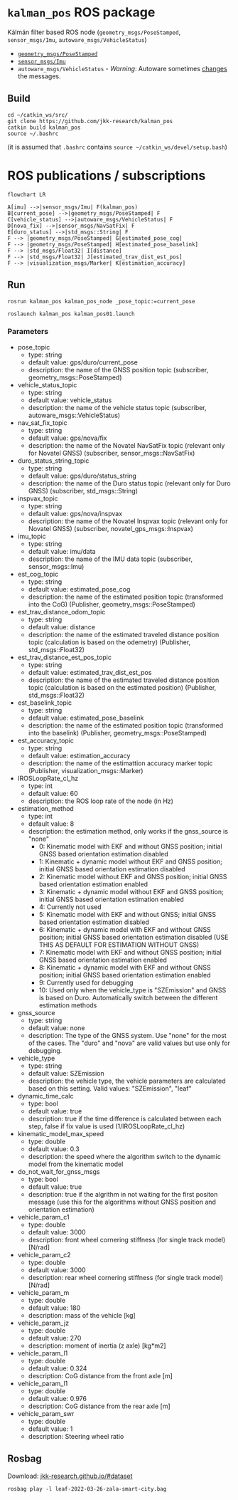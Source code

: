 # `kalman_pos` ROS package 

Kálmán filter based ROS node (`geometry_msgs/PoseStamped`, `sensor_msgs/Imu`, `autoware_msgs/VehicleStatus`)
- [`geometry_msgs/PoseStamped`](http://docs.ros.org/en/melodic/api/geometry_msgs/html/msg/PoseStamped.html)
- [`sensor_msgs/Imu`](http://docs.ros.org/en/melodic/api/sensor_msgs/html/msg/Imu.html)
- `autoware_msgs/VehicleStatus` - *Warning*: Autoware sometimes [changes](https://gitlab.com/autowarefoundation/autoware.ai/messages/-/merge_requests/16/diffs?commit_id=234ad070a92063b64ea8df792b46b59fefd5fe1f) the messages.

## Build

```
cd ~/catkin_ws/src/
git clone https://github.com/jkk-research/kalman_pos
catkin build kalman_pos
source ~/.bashrc
```
(it is assumed that `.bashrc` contains `source ~/catkin_ws/devel/setup.bash`)

# ROS publications / subscriptions

```mermaid
flowchart LR

A[imu] -->|sensor_msgs/Imu| F(kalman_pos)
B[current_pose] -->|geometry_msgs/PoseStamped| F
C[vehicle_status] -->|autoware_msgs/VehicleStatus| F
D[nova_fix] -->|sensor_msgs/NavSatFix| F
E[duro_status] -->|std_msgs::String| F
F --> |geometry_msgs/PoseStamped| G[estimated_pose_cog]
F --> |geometry_msgs/PoseStamped| H[estimated_pose_baselink]
F --> |std_msgs/Float32| I[distance]
F --> |std_msgs/Float32| J[estimated_trav_dist_est_pos]
F --> |visualization_msgs/Marker| K[estimation_accuracy]
```

## Run

```
rosrun kalman_pos kalman_pos_node _pose_topic:=current_pose
```

```
roslaunch kalman_pos kalman_pos01.launch
```

### Parameters
- pose_topic
  - type: string
  - default value: gps/duro/current_pose
  - description: the name of the GNSS position topic (subscriber, geometry_msgs::PoseStamped)
- vehicle_status_topic
  - type: string 
  - default value: vehicle_status
  - description: the name of the vehicle status topic (subscriber, autoware_msgs::VehicleStatus)
- nav_sat_fix_topic
  - type: string 
  - default value: gps/nova/fix
  - description: the name of the Novatel NavSatFix topic (relevant only for Novatel GNSS) (subscriber, sensor_msgs::NavSatFix)
- duro_status_string_topic 
  - type: string 
  - default value: gps/duro/status_string
  - description: the name of the Duro status topic (relevant only for Duro GNSS) (subscriber, std_msgs::String)
- inspvax_topic 
  - type: string 
  - default value: gps/nova/inspvax
  - description: the name of the Novatel Inspvax topic (relevant only for Novatel GNSS) (subscriber, novatel_gps_msgs::Inspvax)
- imu_topic 
  - type: string 
  - default value: imu/data
  - description: the name of the IMU data topic (subscriber, sensor_msgs::Imu)
- est_cog_topic 
  - type: string 
  - default value: estimated_pose_cog
  - description: the name of the estimated position topic (transformed into the CoG) (Publisher, geometry_msgs::PoseStamped)
- est_trav_distance_odom_topic 
  - type: string 
  - default value: distance
  - description: the name of the estimated traveled distance position topic (calculation is based on the odemetry) (Publisher, std_msgs::Float32)
- est_trav_distance_est_pos_topic 
  - type: string 
  - default value: estimated_trav_dist_est_pos
  - description: the name of the estimated traveled distance position topic (calculation is based on the estimated position) (Publisher, std_msgs::Float32)
- est_baselink_topic 
  - type: string 
  - default value: estimated_pose_baselink
  - description: the name of the estimated position topic (transformed into the baselink) (Publisher, geometry_msgs::PoseStamped)
- est_accuracy_topic 
  - type: string 
  - default value: estimation_accuracy
  - description: the name of the estimattion accuracy marker topic (Publisher, visualization_msgs::Marker)
- lROSLoopRate_cl_hz 
  - type: int 
  - default value: 60
  - description: the ROS loop rate of the node (in Hz) 
- estimation_method 
  - type: int 
  - default value: 8
  - description: the estimation method, only works if the gnss_source is "none"
    - 0: Kinematic model with EKF and without GNSS position; initial GNSS based orientation estimation disabled
    - 1: Kinematic + dynamic model without EKF and GNSS position; initial GNSS based orientation estimation disabled
    - 2: Kinematic model without EKF and GNSS position; initial GNSS based orientation estimation enabled
    - 3: Kinematic + dynamic model without EKF and GNSS position; initial GNSS based orientation estimation enabled
    - 4: Currently not used
    - 5: Kinematic model with EKF and without GNSS; initial GNSS based orientation estimation disabled
    - 6: Kinematic + dynamic model with EKF and without GNSS position; initial GNSS based orientation estimation disabled (USE THIS AS DEFAULT FOR ESTIMATION WITHOUT GNSS)
    - 7: Kinematic model with EKF and without GNSS position; initial GNSS based orientation estimation enabled
    - 8: Kinematic + dynamic model with EKF and without GNSS position; initial GNSS based orientation estimation enabled 
    - 9: Currently used for debugging
    - 10: Used only when the vehicle_type is "SZEmission" and GNSS is based on Duro. Automatically switch between the different estimation methods
- gnss_source 
  - type: string 
  - default value: none
  - description: The type of the GNSS system. Use "none" for the most of the cases. The "duro" and "nova" are valid values but use only for debugging.  
- vehicle_type 
  - type: string 
  - default value: SZEmission
  - description: the vehicle type, the vehicle parameters are calculated based on this setting. Valid values: "SZEmission", "leaf"
- dynamic_time_calc 
  - type: bool 
  - default value: true
  - description: true if the time difference is calculated between each step, false if fix value is used (1/lROSLoopRate_cl_hz)
- kinematic_model_max_speed 
  - type: double 
  - default value: 0.3
  - description: the speed where the algorithm switch to the dynamic model from the kinematic model
- do_not_wait_for_gnss_msgs 
  - type: bool 
  - default value: true
  - description: true if the algrithm in not waiting for the first positon message (use this for the algorithms without GNSS position and orientation estimation)
- vehicle_param_c1
  - type: double 
  - default value: 3000
  - description: front wheel cornering stiffness (for single track model) [N/rad]
- vehicle_param_c2
  - type: double 
  - default value: 3000
  - description: rear wheel cornering stiffness (for single track model) [N/rad]
- vehicle_param_m
  - type: double 
  - default value: 180
  - description: mass of the vehicle [kg]
- vehicle_param_jz
  - type: double 
  - default value: 270
  - description: moment of inertia (z axle) [kg*m2]
- vehicle_param_l1
  - type: double 
  - default value: 0.324
  - description: CoG distance from the front axle [m]
- vehicle_param_l1
  - type: double 
  - default value: 0.976
  - description: CoG distance from the rear axle [m]
- vehicle_param_swr
  - type: double 
  - default value: 1
  - description: Steering wheel ratio

## Rosbag

Download: [jkk-research.github.io/#dataset](https://jkk-research.github.io/#dataset)

```
rosbag play -l leaf-2022-03-26-zala-smart-city.bag
```


